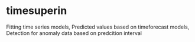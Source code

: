# timesuperin
Fitting time series models, Predicted values based on timeforecast models, Detection for anomaly data based on predcition interval
